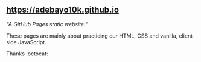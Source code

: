 ## https://adebayo10k.github.io

_"A GitHub Pages static website."_


These pages are mainly about practicing our HTML, CSS and vanilla, client-side JavaScript.


Thanks :octocat:
